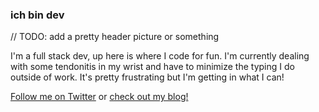 ### ich bin dev

// TODO: add a pretty header picture or something

I'm a full stack dev, up here is where I code for fun. I'm currently dealing with some tendonitis in my wrist and have to minimize the typing I do outside of work. It's pretty frustrating but I'm getting in what I can!

[Follow me on Twitter](https://www.twitter.com/ichbindev) or [check out my blog!](https://www.ichbin.dev)

<!--
**cmlinac/cmlinac** is a ✨ _special_ ✨ repository because its `README.md` (this file) appears on your GitHub profile.

Here are some ideas to get you started:

- 🔭 I’m currently working on ...
- 🌱 I’m currently learning ...
- 👯 I’m looking to collaborate on ...
- 🤔 I’m looking for help with ...
- 💬 Ask me about ...
- 📫 How to reach me: ...
- 😄 Pronouns: ...
- ⚡ Fun fact: ...
-->
